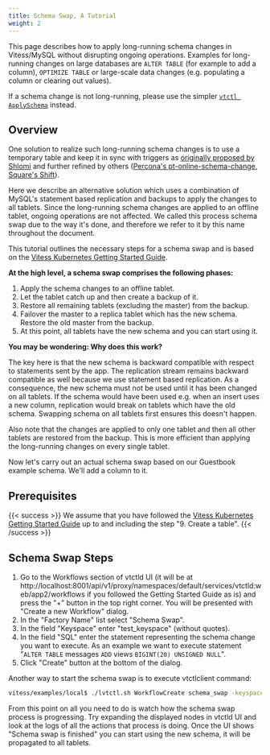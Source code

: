 ```yaml
---
title: Schema Swap, A Tutorial
weight: 2
---
```


This page describes how to apply long-running schema changes in Vitess/MySQL without disrupting ongoing operations. Examples for long-running changes on large databases are `ALTER TABLE` (for example to add a column), `OPTIMIZE TABLE` or large-scale data changes (e.g. populating a column or clearing out values).

If a schema change is not long-running, please use the simpler [`vtctl ApplySchema`](link) instead.

## Overview

One solution to realize such long-running schema changes is to use a temporary table and keep it in sync with triggers as [originally proposed by Shlomi](http://code.openark.org/blog/mysql/online-alter-table-now-available-in-openark-kit) and further refined by others ([Percona's pt-online-schema-change](https://www.percona.com/doc/percona-toolkit/2.2/pt-online-schema-change.html), [Square's Shift](https://github.com/square/shift)).

Here we describe an alternative solution which uses a combination of MySQL's statement based replication and backups to apply the changes to all tablets. Since the long-running schema changes are applied to an offline tablet, ongoing operations are not affected. We called this process schema swap due to the way it's done, and therefore we refer to it by this name throughout the document.

This tutorial outlines the necessary steps for a schema swap and is based on the [Vitess Kubernetes Getting Started Guide](../../getting-started/kubernetes).

**At the high level, a schema swap comprises the following phases:**

1. Apply the schema changes to an offline tablet.
2. Let the tablet catch up and then create a backup of it.
3. Restore all remaining tablets (excluding the master) from the backup.
4. Failover the master to a replica tablet which has the new schema. Restore the old master from the backup.
5. At this point, all tablets have the new schema and you can start using it.

**You may be wondering: Why does this work?**

The key here is that the new schema is backward compatible with respect to statements sent by the app. The replication stream remains backward compatible as well because we use statement based replication. As a consequence, the new schema must not be used until it has been changed on all tablets. If the schema would have been used e.g. when an insert uses a new column, replication would break on tablets which have the old schema. Swapping schema on all tablets first ensures this doesn't happen.

Also note that the changes are applied to only one tablet and then all other tablets are restored from the backup. This is more efficient than applying the long-running changes on every single tablet.

Now let's carry out an actual schema swap based on our Guestbook example schema. We'll add a column to it.

## Prerequisites

{{< success >}}
We assume that you have followed the [Vitess Kubernetes Getting Started Guide](../../getting-started/kubernetes) up to and including the step "9. Create a table".
{{< /success >}}

## Schema Swap Steps

1. Go to the Workflows section of vtctld UI (it will be at http://localhost:8001/api/v1/proxy/namespaces/default/services/vtctld:web/app2/workflows if you followed the Getting Started Guide as is) and press the "+" button in the top right corner. You will be presented with "Create a new Workflow" dialog.
2. In the "Factory Name" list select "Schema Swap".
3. In the field "Keyspace" enter "test_keyspace" (without quotes).
4. In the field "SQL" enter the statement representing the schema change you want to execute. As an example we want to execute statement "`ALTER TABLE` messages `ADD` views `BIGINT(20) UNSIGNED NULL`".
5. Click "Create" button at the bottom of the dialog.

Another way to start the schema swap is to execute vtctlclient command:

``` sh
vitess/examples/local$ ./lvtctl.sh WorkflowCreate schema_swap -keyspace=test_keyspace -sql='SQL statement'
```

From this point on all you need to do is watch how the schema swap process is progressing. Try expanding the displayed nodes in vtctld UI and look at the logs of all the actions that process is doing. Once the UI shows "Schema swap is finished" you can start using the new schema, it will be propagated to all tablets.
